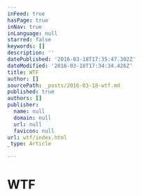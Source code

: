 ```yaml
---
inFeed: true
hasPage: true
inNav: true
inLanguage: null
starred: false
keywords: []
description: ''
datePublished: '2016-03-18T17:35:47.302Z'
dateModified: '2016-03-18T17:34:34.426Z'
title: WTF
author: []
sourcePath: _posts/2016-03-18-wtf.md
published: true
authors: []
publisher:
  name: null
  domain: null
  url: null
  favicon: null
url: wtf/index.html
_type: Article

---
```

# WTF